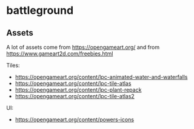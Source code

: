 # battleground

## Assets

A lot of assets come from https://opengameart.org/ and from https://www.gameart2d.com/freebies.html

Tiles:

* https://opengameart.org/content/lpc-animated-water-and-waterfalls
* https://opengameart.org/content/lpc-tile-atlas
* https://opengameart.org/content/lpc-plant-repack
* https://opengameart.org/content/lpc-tile-atlas2

UI:

* https://opengameart.org/content/powers-icons